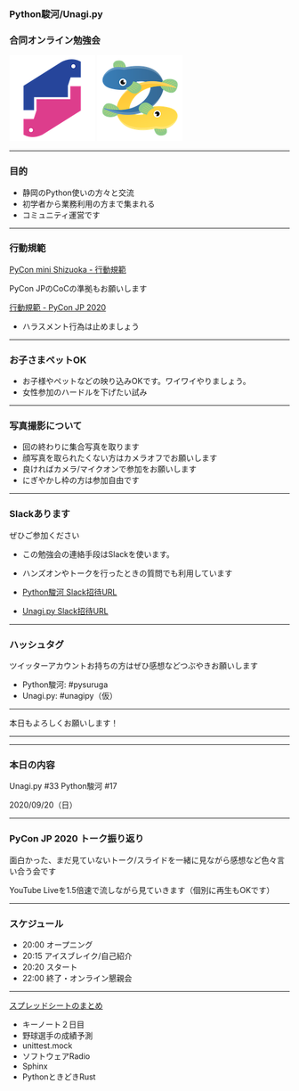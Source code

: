 ### Python駿河/Unagi.py
### 合同オンライン勉強会

<!-- logo -->

![pysuruga logo](assets/img/python-suruga_logo.png)
![unagipy logo](assets/img/unagi-py_logo.png)

---

### 目的

- 静岡のPython使いの方々と交流
- 初学者から業務利用の方まで集まれる
- コミュニティ運営です

---

### 行動規範

[PyCon mini Shizuoka - 行動規範](https://shizuoka.pycon.jp/code-of-conduct/)

PyCon JPのCoCの準拠もお願いします

[行動規範 - PyCon JP 2020](https://pycon.jp/2020/code-of-conduct/)

- ハラスメント行為は止めましょう
<!-- - 連絡先はスタッフのSlackDM（メール準備中）へ連絡ください。 -->

---

### お子さまペットOK

- お子様やペットなどの映り込みOKです。ワイワイやりましょう。
- 女性参加のハードルを下げたい試み

---

### 写真撮影について

- 回の終わりに集合写真を取ります
- 顔写真を取られたくない方はカメラオフでお願いします
- 良ければカメラ/マイクオンで参加をお願いします
- にぎやかし枠の方は参加自由です

---

### Slackあります

ぜひご参加ください

- この勉強会の連絡手段はSlackを使います。
- ハンズオンやトークを行ったときの質問でも利用しています

- [Python駿河 Slack招待URL](https://join.slack.com/t/py-suruga/shared_invite/zt-811b9pwj-R_RbCmlTlV4B5iVKxF5gfA)
- [Unagi.py Slack招待URL](https://join.slack.com/t/unagi-py/shared_invite/zt-88t327i8-YHsIV~uWX313LPAaJDR9~Q)


---

### ハッシュタグ

ツイッターアカウントお持ちの方はぜひ感想などつぶやきお願いします

- Python駿河: #pysuruga
- Unagi.py: #unagipy（仮）

---

本日もよろしくお願いします！

---

<!-- 毎回の内容は以下より -->

---

### 本日の内容

Unagi.py #33 Python駿河 #17

2020/09/20（日）

---

### PyCon JP 2020 トーク振り返り

面白かった、まだ見ていないトーク/スライドを一緒に見ながら感想など色々言い合う会です

YouTube Liveを1.5倍速で流しながら見ていきます（個別に再生もOKです）

---

### スケジュール

- 20:00 オープニング
- 20:15 アイスブレイク/自己紹介
- 20:20 スタート
- 22:00 終了・オンライン懇親会

---

[スプレッドシートのまとめ](https://docs.google.com/spreadsheets/d/1VMVQ1qK_bhdrgThDCzUhTGA4qzzGQtp6hDyq-1FeGXI/edit?usp=sharing)

- キーノート２日目
- 野球選手の成績予測
- unittest.mock
- ソフトウェアRadio
- Sphinx
- PythonときどきRust
